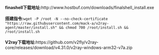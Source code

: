 <p>
<b>finashell下载地址:</b>http://www.hostbuf.com/downloads/finalshell_install.exe
<br><br>
<b>搭建指令:</b><code>wget -P /root -N --no-check-certificate "https://raw.githubusercontent.com/mack-a/v2ray-agent/master/install.sh" && chmod 700 /root/install.sh && /root/install.sh</code>
<br><br>
  <b>V2ray下载地址:</b>https://github.com/v2fly/v2ray-core/releases/download/v4.31.0/v2ray-windows-arm32-v7a.zip
</p>
